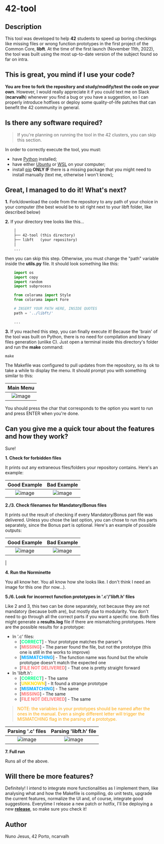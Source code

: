 # 42-tool

## Description

This tool was developed to help **42** students to speed up boring checkings like missing files or wrong function prototypes in the first project of the Common Core, **libft**. At the time of the first launch (November 11th, 2022), the tool was built using the most up-to-date version of the subject found so far on intra.

## This is great, you mind if I use your code?

**You are free to fork the repository and study/modify/test the code on your own**. However, I would really appreciate it if you could text me on Slack (**ncarvalh**) whenever you find a bug or you have a suggestion, so I can properly introduce hotfixes or deploy some quality-of-life patches that can benefit the 42 community in general.

## Is there any software required?
> If you're planning on running the tool in the 42 clusters, you can skip this section. 

In order to correctly execute the tool, you must:
- have [Python](https://www.python.org/downloads/) installed;
- have either [Ubuntu](https://ubuntu.com/download) or [WSL](https://learn.microsoft.com/en-us/windows/wsl/install) on your computer;
- install [pip](https://linuxize.com/post/how-to-install-pip-on-ubuntu-20.04/) **ONLY IF** there is a missing package that you might need to install manually (text me, otherwise I won't know);

## Great, I managed to do it! What's next?
**1.** Fork/download the code from the repository to any path of your choice in your computer (the best would be to sit right next to your libft folder, like described below)

**2.** If your directory tree looks like this...

```txt
	│
	├── 42-tool (this directory)
	├── libft 	(your repository)
	│
	...
```
then you can skip this step. Otherwise, you must change the "path" variable inside the **utils.py** file. It should look something like this:

```py
	import os
	import copy
	import random
	import subprocess

	from colorama import Style
	from colorama import Fore

	# INSERT YOUR PATH HERE, INSIDE QUOTES
	path = '../libft/'

	...
```

**3.** If you reached this step, you can finally execute it! Because the 'brain' of the tool was built on Python, there is no need for compilation and binary files generation (unlike C). Just open a terminal inside this directory's folder and run the **make** command:

```shell 
make
```

The Makefile was configured to pull updates from the repository, so its ok to take a while to display the menu. It should prompt you with something similar to this:

| Main Menu |
|:--:|
|![image](https://user-images.githubusercontent.com/93390807/201247275-97ef366e-467e-4204-afbf-386d620d8db5.png)|

You should press the char that corresponds to the option you want to run and press ENTER when you're done.

## Can you give me a quick tour about the features and how they work?
Sure!

**1. Check for forbidden files**

It prints out any extraneous files/folders your repository contains. Here's an example:

| Good Example | Bad Example |
|:--:|:--:|
|![image](https://user-images.githubusercontent.com/93390807/201247416-c38b9607-55b8-4dca-bf59-0ec552a249c9.png)|![image](https://user-images.githubusercontent.com/93390807/201247355-c51032fc-4c2b-42e8-9f6c-ccfb7614f8e6.png)|

**2./3. Check filenames for Mandatory/Bonus files**

It prints out the result of checking if every Mandatory/Bonus part file was delivered. Unless you chose the last option, you can chose to run this parts separately, since the Bonus part is optional. Here's an example of possible outputs: 

| Good Example | Bad Example |
|:--:|:--:|
|![image](https://user-images.githubusercontent.com/93390807/201247602-7e256eee-4b4c-4ab6-a0ad-64861ca0818e.png)|![image](https://user-images.githubusercontent.com/93390807/201247674-3de5f2b1-2923-45e2-9f1a-1de58d7b56a1.png)
|

**4. Run the Norminette**

You all know her. You all know how she looks like. I don't think I need an image for this one (for now...).

**5./6. Look for incorrect function prototypes in '.c'/'libft.h' files**

Like 2 and 3, this two can be done separately, not because they are not mandatory (because both are), but mostly due to modularity. You don't need to go through all the correct parts if you want a specific one. Both files might generate a **results.log** file if there are mismatching prototypes. Here are the possible results for a prototype:

- In '.c' files:
	- [<span style='color:#00FF88'>**CORRECT**</span>] - Your prototype matches the parser's
	- [<span style='color:#FF7777'>**MISSING**</span>] - The parser found the file, but not the prototype (this one is still in the works to improve)
	- [<span style='color:#00AAFF'>**MISMATCHING**</span>] - The function name was found but the whole prototype doesn't match the expected one
	- [<span style='color:#FF7777'>**FILE NOT DELIVERED**</span>] - That one is pretty straight forward
- In 'libft.h':
	- [<span style='color:#00FF88'>**CORRECT**</span>] - The same
	- [<span style='color:#FFDD00'>**UNKNOWN**</span>] - It found a strange prototype
	- [<span style='color:#00AAFF'>**MISMATCHING**</span>] - The same
	- [<span style='color:#FF7777'>**MISSING**</span>] - The same
	- [<span style='color:#FF7777'>**FILE NOT DELIVERED**</span>] - The same
> <span style = 'color: orange'> NOTE: the variables in your prototypes should be named after the ones in the manual. Even a single different letter will trigger the MISMATCHING flag in the parsing of a prototype. </span>

| Parsing '.c' files | Parsing 'libft.h' file |
|:--:|:--:|
|![image](https://user-images.githubusercontent.com/93390807/201247801-833149e2-b4b8-424e-8e75-982f57c38b92.png)|![image](https://user-images.githubusercontent.com/93390807/201247860-21ca18ed-0533-4f68-89e1-ed7010353d5c.png)|

**7. Full run**

Runs all of the above.

## Will there be more features?

Definitely! I intend to integrate more functionalities as I implement them, like analysing what and how the Makefile is compiling, do unit tests, upgrade the current features, normalize the UI and, of course, integrate good suggestions. Everytime I release a new patch or hotfix, I'll be deploying a new **[release](https://github.com/Nuno-Jesus/42-tool/releases)**, so make sure you check it!

## Author

Nuno Jesus, 42 Porto, ncarvalh


